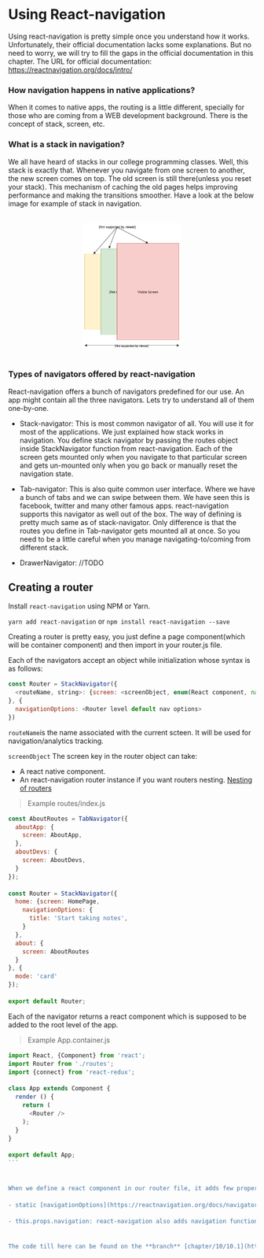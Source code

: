 # Using React-navigation
Using react-navigation is pretty simple once you understand how it works. Unfortunately, their official documentation lacks some explanations. But no need to worry, we will try to fill the gaps in the official documentation in this chapter.
The URL for official documentation: https://reactnavigation.org/docs/intro/

### How navigation happens in native applications?
When it comes to native apps, the routing is a little different, specially for those who are coming from a WEB development background. There is the concept of stack, screen, etc.

### What is a stack in navigation?
We all have heard of stacks in our college programming classes. Well, this stack is exactly that. Whenever you navigate from one screen to another, the new screen comes on top. The old screen is still there(unless you reset your stack). This mechanism of caching the old pages helps improving performance and making the transitions smoother. Have a look at the below image for example of stack in navigation.

<br>
<div style="text-align:center">
  <img src="/assets/images/10/stack.svg" style="width: 40%;display:inline-block;" hspace="20">
</div>
<br>


### Types of navigators offered by react-navigation
React-navigation offers a bunch of navigators predefined for our use. An app might contain all the three navigators. Lets try to understand all of them one-by-one.

- Stack-navigator: This is most common navigator of all. You will use it for most of the applications. We just explained how stack works in navigation. You define stack navigator by passing the routes object inside StackNavigator function from react-navigation. Each of the screen gets mounted only when you navigate to that particular screen and gets un-mounted only when you go back or manually reset the navigation state.

- Tab-navigator: This is also quite common user interface. Where we have a bunch of tabs and we can swipe between them. We have seen this is facebook, twitter and many other famous apps. react-navigation supports this navigator as well out of the box. The way of defining is pretty much same as of stack-navigator. Only difference is that the routes you define in Tab-navigator gets mounted all at once. So you need to be a little careful when you manage navigating-to/coming from different stack.

- DrawerNavigator: //TODO

## Creating a router

Install `react-navigation` using NPM or Yarn.

`yarn add react-navigation` or `npm install react-navigation --save`

Creating a router is pretty easy, you just define a page component(which will be container component) and then import in your router.js file.

Each of the navigators accept an object while initialization whose syntax is as follows:

```js
const Router = StackNavigator({
  <routeName, string>: {screen: <screenObject, enum(React component, navigator instance)>, navigationOptions: <Screen level nav options>}
}, {
  navigationOptions: <Router level default nav options>
})
```

`routeName`is the name associated with the current scteen. It will be used for navigation/analytics tracking.

`screenObject` The screen key in the router object can take:
- A react native component.
- An react-navigation router instance if you want routers nesting. [Nesting of routers](https://reactnavigation.org/docs/intro/nesting)

> Example routes/index.js

```js
const AboutRoutes = TabNavigator({
  aboutApp: {
    screen: AboutApp,
  },
  aboutDevs: {
    screen: AboutDevs,
  }
});

const Router = StackNavigator({
  home: {screen: HomePage,
    navigationOptions: {
      title: 'Start taking notes',
    }
  },
  about: {
    screen: AboutRoutes
  }
}, {
  mode: 'card'
});

export default Router;
```

Each of the navigator returns a react component which is supposed to be added to the root level of the app.

> Example App.container.js

````js
import React, {Component} from 'react';
import Router from './routes';
import {connect} from 'react-redux';

class App extends Component {
  render () {
    return (
      <Router />
    );
  }
}

export default App;
```


When we define a react component in our router file, it adds few properties to the component, which are:

- static [navigationOptions](https://reactnavigation.org/docs/navigators/navigation-options#Stack-Navigation-Options): We can use this to define our headers, title, etc. However we recommend defining this in router.js because we will be importing page to our router and defining header UI/title in the container component is not a good idea.

- this.props.navigation: react-navigation also adds navigation function to the screen. This function can be used to navigate to a route or pass parameters. We do not recommend this way as we will be handling routing via [redux-actions](https://reactnavigation.org/docs/guides/redux)


The code till here can be found on the **branch** [chapter/10/10.1](https://github.com/master-atul/react-native-plus-plus-code/tree/chapter/10/10.1)
